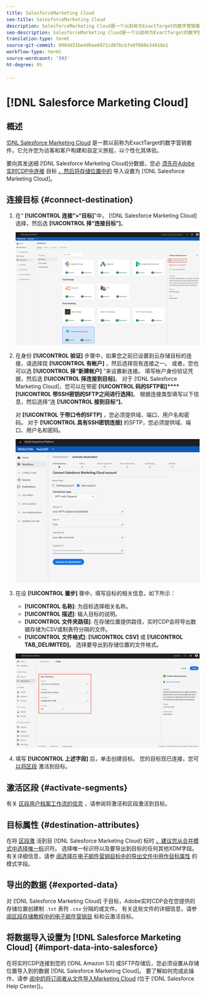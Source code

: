 ```yaml
---
title: SalesforceMarketing Cloud
seo-title: SalesforceMarketing Cloud
description: SalesforceMarketing Cloud是一个以前称为ExactTarget的数字营销套件，它允许您为访客和客户构建和自定义旅程，以个性化其体验。
seo-description: SalesforceMarketing Cloud是一个以前称为ExactTarget的数字营销套件，它允许您为访客和客户构建和自定义旅程，以个性化其体验。
translation-type: tm+mt
source-git-commit: 098dd31be4d6ee6971cd87bcbfe0f686e34918e1
workflow-type: tm+mt
source-wordcount: '503'
ht-degree: 0%

---
```



# [!DNL Salesforce Marketing Cloud]

## 概述

[!DNL Salesforce Marketing Cloud](https://www.salesforce.com/products/marketing-cloud/email-marketing/) 是一款以前称为ExactTarget的数字营销套件，它允许您为访客和客户构建和自定义旅程，以个性化其体验。

要向其发送细 [!DNL Salesforce Marketing Cloud]分数据，您必 [须先在Adobe实时CDP中连接](#connect-destination) 目标 [，然后将存储位置中的](#import-data-into-salesforce) 导入设置为 [!DNL Salesforce Marketing Cloud]。

## 连接目标 {#connect-destination}

1. 在“ **[!UICONTROL 连接”>“目标]**”中， [!DNL Salesforce Marketing Cloud]选择，然后选 **[!UICONTROL 择“连接目标”]**。

   ![连接到Salesforce](/help/rtcdp/destinations/assets/connect-salesforce.png)

2. 在身份 **[!UICONTROL 验证]** 步骤中，如果您之前已设置到云存储目标的连接，请选择现 **[!UICONTROL 有帐户]** ，然后选择现有连接之一。 或者，您也可以选 **[!UICONTROL 择“新建帐户]** ”来设置新连接。 填写帐户身份验证凭据，然后选 **[!UICONTROL 择连接到目标]**。 对于 [!DNL Salesforce Marketing Cloud]，您可以在带密 **[!UICONTROL 码的SFTP和]****[!UICONTROL 带SSH密钥的SFTP之间进行选择]**。 根据连接类型填写以下信息，然后选择“连 **[!UICONTROL 接到目标”]**。

   对 **[!UICONTROL 于带口令的SFTP]** ，您必须提供域、端口、用户名和密码。
对于 **[!UICONTROL 具有SSH密钥连接]** 的SFTP，您必须提供域、端口、用户名和密码。

   ![填写Salesforce信息](/help/rtcdp/destinations/assets/salesforce-authenticate.png)

3. 在设 **[!UICONTROL 置步]** 骤中，填写目标的相关信息，如下所示：
   * **[!UICONTROL 名称]**: 为目标选择相关名称。
   * **[!UICONTROL 描述]**: 输入目标的说明。
   * **[!UICONTROL 文件夹路径]**: 在存储位置提供路径，实时CDP会将导出数据存储为CSV或制表符分隔的文件。
   * **[!UICONTROL 文件格式]**: **[!UICONTROL CSV]** 或 **[!UICONTROL TAB_DELIMITED]**。 选择要导出到存储位置的文件格式。

   ![Salesforce基本信息](/help/rtcdp/destinations/assets/salesforce-basic-information.png)

4. 填写 **[!UICONTROL 上述字段]** 后，单击创建目标。 您的目标现已连接，您可 [以将区段](/help/rtcdp/destinations/activate-destinations.md) 激活到目标。

## 激活区段 {#activate-segments}

有关 [区段用户档案工作流的信息](/help/rtcdp/destinations/activate-destinations.md) ，请参阅将激活和区段激活到目标。

## 目标属性 {#destination-attributes}

在将 [区段激](/help/rtcdp/destinations/activate-destinations.md) 活到目 [!DNL Salesforce Marketing Cloud] 标时 [，建议您从合并模式中选择唯一标](../../profile/home.md#profile-fragments-and-union-schemas)识符。 选择唯一标识符以及要导出到目标的任何其他XDM字段。 有关详细信息，请参 [阅选择在电子邮件营销目标中的导出文件中用作目标属性](/help/rtcdp/destinations/email-marketing-destinations.md#destination-attributes) 的模式字段。

## 导出的数据 {#exported-data}

对 [!DNL Salesforce Marketing Cloud] 于目标，Adobe实时CDP会在您提供的存储位置创建制 `.txt` 表符 `.csv` 分隔的或文件。 有关这些文件的详细信息，请参 [阅区段存储教程中的电子邮件营销目](/help/rtcdp/destinations/activate-destinations.md#esp-and-cloud-storage) 标和云激活目标。

<!--

Expect a new file to be created in your storage location every day. The file format is:

`Salesforce_Marketing_Cloud_segment<segmentID>_<timestamp-yyyymmddhhmmss>.csv`

```
Salesforce_Marketing_Cloud_segment12341e18-abcd-49c2-836d-123c88e76c39_20200408061804.csv
Salesforce_Marketing_Cloud_segment12341e18-abcd-49c2-836d-123c88e76c39_20200409052200.csv
Salesforce_Marketing_Cloud_segment12341e18-abcd-49c2-836d-123c88e76c39_20200410061130.csv
```

The presence of these files in your storage location is confirmation of successful activation. To understand how the exported files are structured, you can [download a sample .csv file](/help/rtcdp/destinations/assets/sample_export_file_segment12341e18-abcd-49c2-836d-123c88e76c39_20200408061804.csv). This sample file includes the profile attributes `person.firstname`, `person.lastname`, `person.gender`, `person.birthyear`, and `personalEmail.address`.

-->

## 将数据导入设置为 [!DNL Salesforce Marketing Cloud] {#import-data-into-salesforce}

在将实时CDP连接到您的 [!DNL Amazon S3] 或SFTP存储后，您必须设置从存储位置导入到的数据 [!DNL Salesforce Marketing Cloud]。 要了解如何完成此操作，请参 [阅中的将订阅者从文件导入Marketing Cloud](https://help.salesforce.com/articleView?id=mc_es_import_subscribers_from_file.htm&amp;type=5) (位于 [!DNL Salesforce Help Center])。